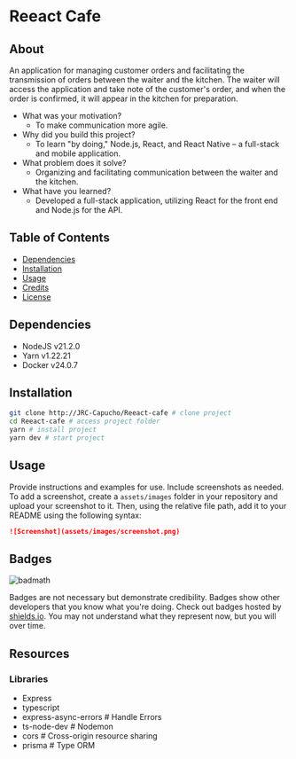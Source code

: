 # Reeact Cafe

## About

An application for managing customer orders and facilitating the transmission of orders between the waiter and the kitchen. The waiter will access the application and take note of the customer's order, and when the order is confirmed, it will appear in the kitchen for preparation.

- What was your motivation?
  - To make communication more agile.
- Why did you build this project?
  - To learn "by doing," Node.js, React, and React Native – a full-stack and mobile application.
- What problem does it solve?
  - Organizing and facilitating communication between the waiter and the kitchen.
- What have you learned?
  - Developed a full-stack application, utilizing React for the front end and Node.js for the API.

## Table of Contents

- [Dependencies](#dependencies)
- [Installation](#installation)
- [Usage](#usage)
- [Credits](#credits)
- [License](#license)

## Dependencies

- NodeJS v21.2.0
- Yarn v1.22.21
- Docker v24.0.7

## Installation

```bash
git clone http://JRC-Capucho/Reeact-cafe # clone project
cd Reeact-cafe # access project folder
yarn # install project
yarn dev # start project
```

## Usage

Provide instructions and examples for use. Include screenshots as needed.
To add a screenshot, create a `assets/images` folder in your repository and upload your screenshot to it. Then, using the relative file path, add it to your README using the following syntax:

```markdown
![Screenshot](assets/images/screenshot.png)
```
## Badges

![badmath](https://img.shields.io/github/languages/top/lernantino/badmath)

Badges are not necessary but demonstrate credibility. Badges show other developers that you know what you're doing. Check out badges hosted by [shields.io](https://shields.io/). You may not understand what they represent now, but you will over time.

## Resources

### Libraries

- Express
- typescript
- express-async-errors  # Handle Errors
- ts-node-dev # Nodemon
- cors # Cross-origin resource sharing
- prisma # Type ORM

